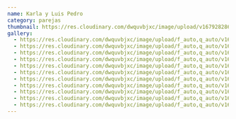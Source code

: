 ```yaml
---
name: Karla y Luis Pedro
category: parejas
thumbnail: https://res.cloudinary.com/dwquvbjxc/image/upload/v1679282866/DSC09690_ugbiun.jpg
gallery:
  - https://res.cloudinary.com/dwquvbjxc/image/upload/f_auto,q_auto/v1679282915/DSC00008_m7umkj.jpg
  - https://res.cloudinary.com/dwquvbjxc/image/upload/f_auto,q_auto/v1679282963/DSC00125_ewh7qm.jpg
  - https://res.cloudinary.com/dwquvbjxc/image/upload/f_auto,q_auto/v1679282964/DSC00041_tefohp.jpg
  - https://res.cloudinary.com/dwquvbjxc/image/upload/f_auto,q_auto/v1679283050/DSC08952_hvftyf.jpg
  - https://res.cloudinary.com/dwquvbjxc/image/upload/f_auto,q_auto/v1679283065/DSC09058_tejv4v.jpg
  - https://res.cloudinary.com/dwquvbjxc/image/upload/f_auto,q_auto/v1679283077/DSC09139_w0cvu8.jpg
  - https://res.cloudinary.com/dwquvbjxc/image/upload/f_auto,q_auto/v1679283100/DSC09396_wqeylj.jpg
  - https://res.cloudinary.com/dwquvbjxc/image/upload/f_auto,q_auto/v1679283127/DSC09589_nrpteu.jpg
  - https://res.cloudinary.com/dwquvbjxc/image/upload/f_auto,q_auto/v1679283127/DSC09605_mqd7td.jpg
  - https://res.cloudinary.com/dwquvbjxc/image/upload/f_auto,q_auto/v1679283159/DSC09714_vhxyhb.jpg
  - https://res.cloudinary.com/dwquvbjxc/image/upload/f_auto,q_auto/v1679283171/DSC09843_vv3xbm.jpg
---
```

